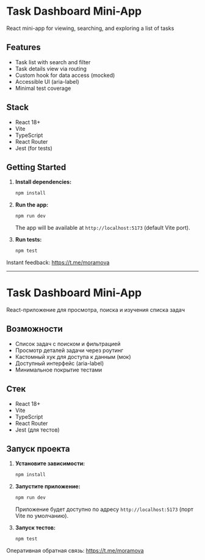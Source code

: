 # Task Dashboard Mini-App

React mini-app for viewing, searching, and exploring a list of tasks

## Features

- Task list with search and filter
- Task details view via routing
- Custom hook for data access (mocked)
- Accessible UI (aria-label)
- Minimal test coverage

## Stack

- React 18+
- Vite
- TypeScript
- React Router
- Jest (for tests)

## Getting Started

1. **Install dependencies:**
   ```bash
   npm install
   ```
2. **Run the app:**

   ```bash
   npm run dev
   ```

   The app will be available at `http://localhost:5173` (default Vite port).

3. **Run tests:**
   ```bash
   npm test
   ```

Instant feedback: https://t.me/moramova

---

# Task Dashboard Mini-App

React-приложение для просмотра, поиска и изучения списка задач

## Возможности

- Список задач с поиском и фильтрацией
- Просмотр деталей задачи через роутинг
- Кастомный хук для доступа к данным (мок)
- Доступный интерфейс (aria-label)
- Минимальное покрытие тестами

## Стек

- React 18+
- Vite
- TypeScript
- React Router
- Jest (для тестов)

## Запуск проекта

1. **Установите зависимости:**
   ```bash
   npm install
   ```
2. **Запустите приложение:**

   ```bash
   npm run dev
   ```

   Приложение будет доступно по адресу `http://localhost:5173` (порт Vite по умолчанию).

3. **Запуск тестов:**
   ```bash
   npm test
   ```

Оперативная обратная связь: https://t.me/moramova
